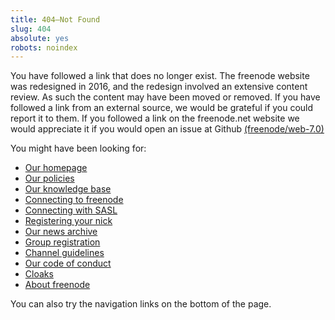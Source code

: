 ```yaml
---
title: 404—Not Found
slug: 404
absolute: yes
robots: noindex
---
```


You have followed a link that does no longer exist. The freenode website was redesigned in 2016,
and the redesign involved an extensive content review. As such the content may have been moved or
removed. If you have followed a link from an external source, we would be grateful if you could
report it to them. If you followed a link on the freenode.net website we would appreciate it if
you would open an issue at Github [(freenode/web-7.0)](https://github.com/freenode/web-7.0)

You might have been looking for:

  - [Our homepage](/)
  - [Our policies](/policies)
  - [Our knowledge base](/kb/all)
  - [Connecting to freenode](/kb/answer/chat)
  - [Connecting with SASL](/kb/answer/sasl)
  - [Registering your nick](/kb/answer/registration)
  - [Our news archive](/archive)
  - [Group registration](/groupreg)
  - [Channel guidelines](/changuide)
  - [Our code of conduct](/kb/answer/conduct)
  - [Cloaks](/kb/answer/cloaks)
  - [About freenode](/project)
  
You can also try the navigation links on the bottom of the page.
